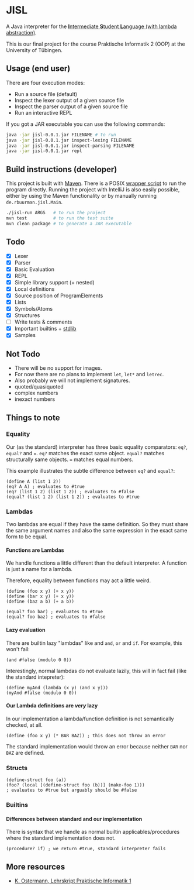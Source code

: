 # JISL
A **J**ava interpreter for the [**I**ntermediate **S**tudent **L**anguage (with lambda abstraction)](https://docs.racket-lang.org/htdp-langs/intermediate-lam.html).

This is our final project for the course Praktische Informatik 2 (OOP)
at the University of Tübingen.

## Usage (end user)
There are four execution modes:
- Run a source file (default)
- Inspect the lexer output of a given source file
- Inspect the parser output of a given source file
- Run an interactive REPL

If you got a JAR executable you can use the following commands:
```sh
java -jar jisl-0.0.1.jar FILENAME # to run
java -jar jisl-0.0.1.jar inspect-lexing FILENAME
java -jar jisl-0.0.1.jar inspect-parsing FILENAME
java -jar jisl-0.0.1.jar repl
```

## Build instructions (developer)
This project is built with [Maven](https://maven.apache.org/).
There is a POSIX [wrapper script](./jisl-run.sh) to run the program directly.
Running the project with IntelliJ is also easily possible,
either by using the Maven functionality or by manually running `de.rbuurman.jisl.Main`.
```sh
./jisl-run ARGS   # to run the project
mvn test          # to run the test suite
mvn clean package # to generate a JAR executable
```

## Todo
- [x] Lexer
- [x] Parser
- [x] Basic Evaluation
- [x] REPL
- [x] Simple library support (+ nested)
- [x] Local definitions
- [x] Source position of ProgramElements
- [x] Lists
- [x] Symbols/Atoms
- [x] Structures
- [ ] Write tests & comments
- [x] Important builtins + [stdlib](./stdlib.rkt)
- [x] Samples

## Not Todo
- There will be no support for images.
- For now there are no plans to implement `let`, `let*` and `letrec`.
- Also probably we will not implement signatures.
- quoted/quasiquoted
- complex numbers
- inexact numbers

## Things to note

### Equality
Our (as the standard) interpreter has three basic equality comparators:
`eq?`, `equal?` and `=`.
`eq?` matches the exact same object.
`equal?` matches structurally same objects.
`=` matches equal numbers.

This example illustrates the subtle difference between `eq?` and `equal?`:
```racket
(define A (list 1 2))
(eq? A A) ; evaluates to #true
(eq? (list 1 2) (list 1 2)) ; evaluates to #false
(equal? (list 1 2) (list 1 2)) ; evaluates to #true
```

### Lambdas
Two lambdas are equal if they have the same definition.
So they must share the same argument names and also the same expression in the exact same form to be equal.

#### Functions are Lambdas
We handle functions a little different than the default interpreter.
A function is just a name for a lambda.

Therefore, equality between functions may act a little weird.
```racket
(define (foo x y) (+ x y))
(define (bar x y) (+ x y))
(define (baz a b) (+ a b))

(equal? foo bar) ; evaluates to #true
(equal? foo baz) ; evaluates to #false
```

#### Lazy evaluation
There are builtin lazy "lambdas" like and `and`, `or` and `if`.
For example, this won't fail:
```racket
(and #false (modulo 0 0))
```
Interestingly, normal lambdas do not evaluate lazily,
this will in fact fail (like the standard intepreter):
```racket
(define myAnd (lambda (x y) (and x y)))
(myAnd #false (modulo 0 0))
```

#### Our Lambda definitions are _very_ lazy
In our implementation a lambda/function definition is
not semantically checked, at all.
```racket
(define (foo x y) (* BAR BAZ)) ; this does not throw an error
```
The standard implementation would throw an error because neither `BAR` nor `BAZ`
are defined.

### Structs
```racket
(define-struct foo (a))
(foo? (local [(define-struct foo (b))] (make-foo 1)))
; evaluates to #true but arguably should be #false
```

### Builtins

#### Differences between standard and our implementation
There is syntax that we handle as normal builtin applicables/procedures
where the standard implementation does not.
```racket
(procedure? if) ; we return #true, standard interpreter fails
```

## More resources
- [K. Ostermann, Lehrskript Praktische Informatik 1](https://ps-tuebingen.github.io/informatik-1-skript/)
